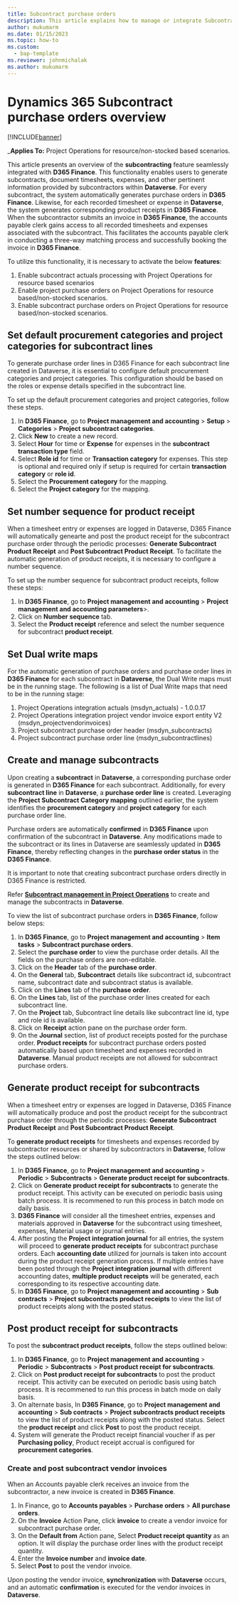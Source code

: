 ```yaml
---
title: Subcontract purchase orders
description: This article explains how to manage or integrate Subcontract to Purchase order process and use 3 way matching process for subcontract vendor invoices.
author: mukumarm
ms.date: 01/15/2023
ms.topic: how-to
ms.custom: 
  - bap-template
ms.reviewer: johnmichalak
ms.author: mukumarm
---
```

# Dynamics 365 Subcontract purchase orders overview

[!INCLUDE[banner](../includes/banner.md)]

_**Applies To:** Project Operations for resource/non-stocked based scenarios.

This article presents an overview of the **subcontracting** feature seamlessly integrated with **D365 Finance**. This functionality enables users to generate subcontracts, document timesheets, expenses, and other pertinent information provided by subcontractors within **Dataverse**. For every subcontract, the system automatically generates purchase orders in **D365 Finance**. Likewise, for each recorded timesheet or expense in **Dataverse**, the system generates corresponding product receipts in **D365 Finance**. When the subcontractor submits an invoice in **D365 Finance**, the accounts payable clerk gains access to all recorded timesheets and expenses associated with the subcontract. This facilitates the accounts payable clerk in conducting a three-way matching process and successfully booking the invoice in **D365 Finance**.

To utilize this functionality, it is necessary to activate the below **features**:
1. Enable subcontract actuals processing with Project Operations for resource based scenarios
2. Enable project purchase orders on Project Operations for resource based/non-stocked scenarios.
3. Enable subcontract purchase orders on Project Operations for resource based/non-stocked scenarios.

## Set default procurement categories and project categories for subcontract lines
To generate purchase order lines in D365 Finance for each subcontract line created in Dataverse, it is essential to configure default procurement categories and project categories. This configuration should be based on the roles or expense details specified in the subcontract line. 

To set up the default procurement categories and project categories, follow these steps.
1. In **D365 Finance**, go to **Project management and accounting** > **Setup** > **Categories** > **Project subcontract categories**.
2. Click **New** to create a new record.
3. Select **Hour** for time or **Expense** for expenses in the **subcontract transaction type** field.
4. Select **Role id** for time or **Transaction category** for expenses. This step is optional and required only if setup is required for certain **transaction category** or **role id**.
5. Select the **Procurement category** for the mapping.
6. Select the **Project category** for the mapping.

## Set number sequence for product receipt
When a timesheet entry or expenses are logged in Dataverse, D365 Finance will automatically genearte and post the product receipt for the subcontract purchase order through the periodic processes: **Generate Subcontract Product Receipt** and **Post Subcontract Product Receipt**. To facilitate the automatic generation of product receipts, it is necessary to configure a number sequence. 

To set up the number sequence for subcontract product receipts, follow these steps:
1. In **D365 Finance**, go to **Project management and accounting** > **Project management and accounting parameters**>.
2. Click on **Number sequence** tab.
3. Select the **Product receipt** reference and select the number sequence for subcontract **product receipt**. 

## Set Dual write maps
For the automatic generation of purchase orders and purchase order lines in **D365 Finance** for each subcontract in **Dataverse**, the Dual Write maps must be in the running stage. The following is a list of Dual Write maps that need to be in the running stage:

1. Project Operations integration actuals (msdyn_actuals) - 1.0.0.17
2. Project Operations integration project vendor invoice export entity V2 (msdyn_projectvendorinvoices)
3. Project subcontract purchase order header (msdyn_subcontracts)
4. Project subcontract purchase order line (msdyn_subcontractlines)

## Create and manage subcontracts
Upon creating a **subcontract** in **Dataverse**, a corresponding purchase order is generated in **D365 Finance** for each subcontract. Additionally, for every **subcontract line** in **Dataverse**, a **purchase order line** is created. Leveraging the **Project Subcontract Category mapping** outlined earlier, the system identifies the **procurement category** and **project category** for each purchase order line. 

Purchase orders are automatically **confirmed** in **D365 Finance** upon confirmation of the subcontract in **Dataverse**. Any modifications made to the subcontract or its lines in Dataverse are seamlessly updated in **D365 Finance**, thereby reflecting changes in the **purchase order status** in the **D365 Finance**.

It is important to note that creating subcontract purchase orders directly in D365 Finance is restricted.

Refer **[Subcontract management in Project Operations](../../pro/subcontracting/key-concepts-subcontracting.md)** to create and manage the subcontracts in **Dataverse**.

To view the list of subcontract purchase orders in **D365 Finance**, follow below steps:

1.  In **D365 Finance**, go to **Project management and accounting** > **Item tasks** > **Subcontract purchase orders**.
2.  Select the **purchase order** to view the purchase order details. All the fields on the purchase orders are non-editable.
3.  Click on the **Header** tab of the **purchase order**.
4.  On the **General** tab, **Subcontract** details like subcontract id, subcontract name, subcontract date and subcontract status is available.
5.  Click on the **Lines** tab of the **purchase order**.
6.  On the **Lines** tab, list of the purchase order lines created for each subcontract line.
7.  On the **Project** tab, Subcontract line details like subcontract line id, type and role id is available.
8.  Click on **Receipt** action pane on the purchase order form.
9.  On the **Journal** section, list of product receipts posted for the purchase order. **Product receipts** for subcontract purchase orders posted automatically based upon timesheet and expenses recorded in **Dataverse**. Manual product receipts are not allowed for subcontract purchase orders.

## Generate product receipt for subcontracts
When a timesheet entry or expenses are logged in Dataverse, D365 Finance will automatically produce and post the product receipt for the subcontract purchase order through the periodic processes: **Generate Subcontract Product Receipt** and **Post Subcontract Product Receipt**. 

To **generate product receipts** for timesheets and expenses recorded by subcontractor resources or shared by subcontractors in **Dataverse**, follow the steps outlined below:

1.  In **D365 Finance**, go to **Project management and accounting** > **Periodic** > **Subcontracts** > **Generate product receipt for subcontracts**.
2.  Click on **Generate product receipt for subcontracts** to generate the product receipt. This activity can be executed on periodic basis using batch process. It is recommened to run this process in batch mode on daily basis.
3.  **D365 Finance** will consider all the timesheet entries, expenses and materials approved in **Dataverse** for the subcontract using timesheet, expenses, Material usage or journal entries.
4.  After posting the **Project integration journal** for all entries, the system will proceed to **generate product receipts** for subcontract purchase orders. Each **accounting date** utilized for journals is taken into account during the product receipt generation process. If multiple entries have been posted through the **Project integration journal** with different accounting dates, **multiple product receipts** will be generated, each corresponding to its respective accounting date.
5.  In **D365 Finance**, go to **Project management and accounting** > **Sub contracts** > **Project subcontracts product receipts** to view the list of product receipts along with the posted status.

## Post product receipt for subcontracts
To post the **subcontract product receipts**, follow the steps outlined below:

1.  In **D365 Finance**, go to **Project management and accounting** > **Periodic** > **Subcontracts** > **Post product receipt for subcontracts**.
2.  Click on **Post product receipt for subcontracts** to post the product receipt. This activity can be executed on periodic basis using batch process. It is recommened to run this process in batch mode on daily basis.
3.  On alternate basis, In **D365 Finance**, go to **Project management and accounting** > **Sub contracts** > **Project subcontracts product receipts** to view the list of product receipts along with the posted status. Select the **product receipt** and click **Post** to post the product receipt.
4.  System will generate the Product receipt financial voucher if as per **Purchasing policy**, Product receipt accrual is configured for **procurement categories**.

### Create and post subcontract vendor invoices

When an Accounts payable clerk receives an invoice from the subcontractor, a new invoice is created in **D365 Finance**.

1. In Finance, go to **Accounts payables** > **Purchase orders** > **All purchase orders**.
2. On the **Invoice** Action Pane, click **invoice** to create a vendor invoice for subcontract purchase order.
3. On the **Default from** Action pane, Select **Product receipt quantity** as an option. It will display the purchase order lines with the product receipt quantity.
4. Enter the **Invoice number** and **invoice date**.
5. Select **Post** to post the vendor invoice.

Upon posting the vendor invoice, **synchronization** with **Dataverse** occurs, and an automatic **confirmation** is executed for the vendor invoices in **Dataverse**.
   


